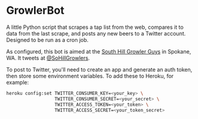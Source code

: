 GrowlerBot
==========

A little Python script that scrapes a tap list from the web, compares it to data from the last scrape, and posts any new beers to a Twitter account. Designed to be run as a cron job.

As configured, this bot is aimed at the [South Hill Growler Guys](http://www.thegrowlerguys.com/whats-on-tap/washington-spokane-south-hill/') in Spokane, WA. It tweets at [@SoHillGrowlers](https://twitter.com/SoHillGrowlers).

To post to Twitter, you'll need to create an app and generate an auth token, then store some environment variables. To add these to Heroku, for example:

```bash
heroku config:set TWITTER_CONSUMER_KEY=<your_key> \
                  TWITTER_CONSUMER_SECRET=<your_secret> \
                  TWITTER_ACCESS_TOKEN=<your_token> \
                  TWITTER_ACCESS_SECRET=<your_token_secret>
```